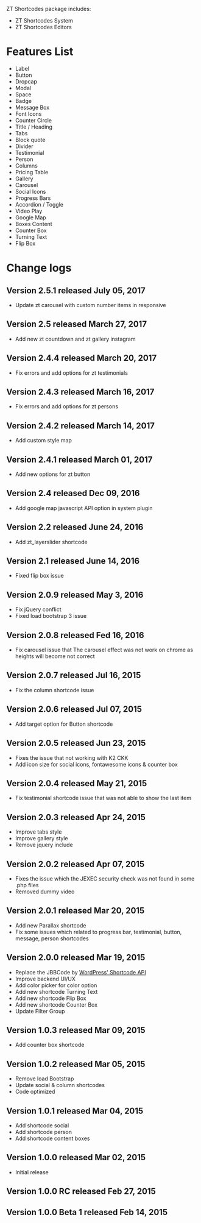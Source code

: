 ZT Shortcodes package includes: 

* ZT Shortcodes System 
* ZT Shortcodes Editors


# Features List

* Label
* Button
* Dropcap 
* Modal 
* Space
* Badge
* Message Box
* Font Icons
* Counter Circle
* Title / Heading 
* Tabs
* Block quote 
* Divider
* Testimonial
* Person
* Columns
* Pricing Table
* Gallery 
* Carousel 
* Social Icons
* Progress Bars
* Accordion / Toggle
* Video Play
* Google Map
* Boxes Content
* Counter Box
* Turning Text
* Flip Box

# Change logs

## Version 2.5.1  released July 05, 2017

* Update zt carousel with custom number items in responsive

## Version 2.5  released March 27, 2017

* Add new zt countdown and zt gallery instagram

## Version 2.4.4  released March 20, 2017

* Fix errors and add options for zt testimonials

## Version 2.4.3  released March 16, 2017

* Fix errors and add options for zt persons

## Version 2.4.2  released March 14, 2017

* Add custom style map

## Version 2.4.1  released March 01, 2017

* Add new options for zt button

## Version 2.4  released Dec 09, 2016

* Add google map javascript API option in system plugin


## Version 2.2  released June 24, 2016

* Add zt_layerslider shortcode

## Version 2.1  released June 14, 2016

* Fixed flip box issue

## Version 2.0.9  released May 3, 2016

* Fix jQuery conflict
* Fixed load bootstrap 3 issue

## Version 2.0.8  released Fed 16, 2016

* Fix carousel issue that The carousel effect was not work on chrome as heights will become not correct

## Version 2.0.7  released Jul 16, 2015

* Fix the column shortcode issue 

## Version 2.0.6  released Jul 07, 2015

* Add target option for Button shortcode

## Version 2.0.5  released Jun 23, 2015

* Fixes the issue that not working with K2 CKK
* Add icon size for social icons, fontawesome icons & counter box 

## Version 2.0.4  released May 21, 2015

* Fix testimonial shortcode issue that was not able to show the last item

## Version 2.0.3  released Apr 24, 2015

* Improve tabs style 
* Improve gallery style 
* Remove jquery include 

## Version 2.0.2  released Apr 07, 2015

* Fixes the issue which the JEXEC security check was not found in some .php files
* Removed dummy video 

## Version 2.0.1  released Mar 20, 2015

* Add new Parallax shortcode 
* Fix some issues which related to progress bar, testimonial, button, message, person shortcodes

## Version 2.0.0  released Mar 19, 2015

* Replace the JBBCode by [WordPress' Shortcode API](http://codex.wordpress.org/Shortcode_API)
* Improve backend UI/UX
* Add color picker for color option 
* Add new shortcode Turning Text
* Add new shortcode Flip Box
* Add new shortcode Counter Box
* Update Filter Group  

## Version 1.0.3  released Mar 09, 2015

* Add counter box shortcode

## Version 1.0.2  released Mar 05, 2015

* Remove load Bootstrap 
* Update social & column shortcodes 
* Code optimized 

## Version 1.0.1  released Mar 04, 2015

* Add shortcode social 
* Add shortcode person 
* Add shortcode content boxes 

## Version 1.0.0  released Mar 02, 2015

* Initial release 

## Version 1.0.0 RC  released Feb 27, 2015

## Version 1.0.0 Beta 1 released Feb 14, 2015

